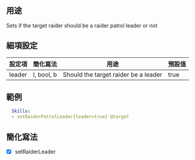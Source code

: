 ## 用途
Sets if the target raider should be a raider patrol leader or not


## 細項設定

| 設定項 | 簡化寫法 | 用途 | 預設值 |
|-----------|-----------|----------------------------------------------------------------------|---------|
|  leader   | l, bool, b| Should the target raider be a leader|   true  |


## 範例
```yml
  Skills:
  - setRaiderPatrolLeader{leader=true} @target
```


## 簡化寫法
- [x] setRaiderLeader